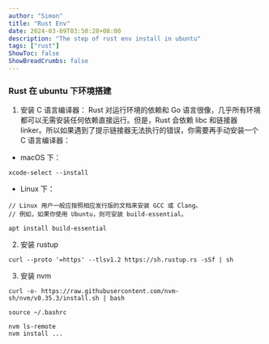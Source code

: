 ```yaml
---
author: "Simon"
title: "Rust Env"
date: 2024-03-09T03:50:28+08:00
description: "The step of rust env install in ubuntu"
tags: ["rust"]
ShowToc: false
ShowBreadCrumbs: false
---
```


### Rust 在 ubuntu 下环境搭建

1. 安装 C 语言编译器：
   Rust 对运行环境的依赖和 Go 语言很像，几乎所有环境都可以无需安装任何依赖直接运行。但是，Rust 会依赖 libc 和链接器 linker。所以如果遇到了提示链接器无法执行的错误，你需要再手动安装一个 C 语言编译器：

- macOS 下：

```
xcode-select --install
```

- Linux 下：

```
// Linux 用户一般应按照相应发行版的文档来安装 GCC 或 Clang。
// 例如，如果你使用 Ubuntu，则可安装 build-essential。

apt install build-essential
```

2. 安装 rustup

```
curl --proto '=https' --tlsv1.2 https://sh.rustup.rs -sSf | sh
```

3. 安装 nvm

```
curl -o- https://raw.githubusercontent.com/nvm-sh/nvm/v0.35.3/install.sh | bash

source ~/.bashrc

nvm ls-remote
nvm install ...
```

